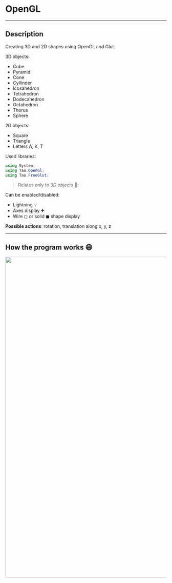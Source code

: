# OpenGL 

---

## Description 
Creating 3D and 2D shapes using OpenGL and Glut. 

3D objects: 
- Cube
- Pyramid
- Cone
- Cyllinder
- Icosahedron
- Tetrahedron
- Dodecahedron
- Octahedron
- Thorus
- Sphere

2D objects:
- Square
- Triangle
- Letters A, K, T

Used libraries:
```c#
using System;
using Tao.OpenGl;
using Tao.FreeGlut;
```
> Relates only to *3D objects* 🧊:

Can be enabled/disabled:
- Lightning 💡
- Axes display ➕ 
- Wire ◻ or solid ◼ shape display

**Possible actions**: rotation, translation along x, y, z

---

## How the program works 😄 
<img src="https://github.com/ks-ieremenko/OpenGL/blob/master/readme_assets/example_opengl.gif" width="1000">
